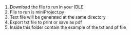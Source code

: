 1. Download the file to run in your IDLE
2. File to run is miniProject.py
3. Text file will be generated at the same directory
4. Export txt file to print or save as pdf
5. Inside this folder contain the example of the txt and pf file